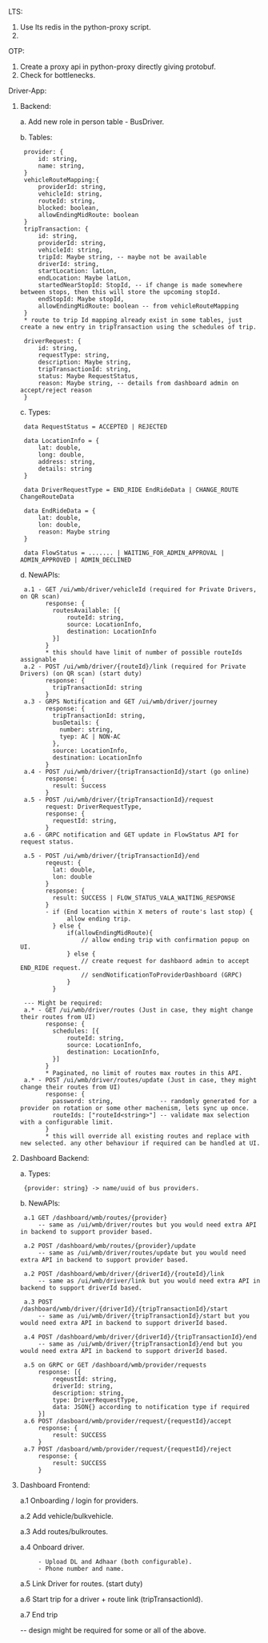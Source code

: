 LTS:
1. Use lts redis in the python-proxy script.
2. 


OTP:
1. Create a proxy api in python-proxy directly giving protobuf.
2. Check for bottlenecks.

Driver-App:
1. Backend:

    a. Add new role in person table - BusDriver.

    b. Tables:

        provider: {
            id: string,
            name: string,
        }
        vehicleRouteMapping:{
            providerId: string,
            vehicleId: string,
            routeId: string,
            blocked: boolean,
            allowEndingMidRoute: boolean
        }
        tripTransaction: {
            id: string,
            providerId: string,
            vehicleId: string,
            tripId: Maybe string, -- maybe not be available
            driverId: string,
            startLocation: latLon,
            endLocation: Maybe latLon,
            startedNearStopId: StopId, -- if change is made somewhere between stops, then this will store the upcoming stopId.
            endStopId: Maybe stopId,
            allowEndingMidRoute: boolean -- from vehicleRouteMapping
        }
        * route to trip Id mapping already exist in some tables, just create a new entry in tripTransaction using the schedules of trip.

        driverRequest: {
            id: string,
            requestType: string,
            description: Maybe string,
            tripTransactionId: string,
            status: Maybe RequestStatus,
            reason: Maybe string, -- details from dashboard admin on accept/reject reason
        }

    c. Types:

        data RequestStatus = ACCEPTED | REJECTED

        data LocationInfo = {
            lat: double,
            long: double,
            address: string,
            details: string
        }
        
        data DriverRequestType = END_RIDE EndRideData | CHANGE_ROUTE ChangeRouteData

        data EndRideData = {
            lat: double, 
            lon: double,
            reason: Maybe string
        }

        data FlowStatus = ....... | WAITING_FOR_ADMIN_APPROVAL | ADMIN_APPROVED | ADMIN_DECLINED

    d. NewAPIs:

        a.1 - GET /ui/wmb/driver/vehicleId (required for Private Drivers, on QR scan)
              response: {
                routesAvailable: [{
                    routeId: string,
                    source: LocationInfo,
                    destination: LocationInfo
                }]
              }
              * this should have limit of number of possible routeIds assignable
        a.2 - POST /ui/wmb/driver/{routeId}/link (required for Private Drivers) (on QR scan) (start duty)
              response: {
                tripTransactionId: string
              }
        a.3 - GRPS Notification and GET /ui/wmb/driver/journey
              response: {
                tripTransactionId: string,
                busDetails: {
                  number: string,
                  tyep: AC | NON-AC
                },
                source: LocationInfo,
                destination: LocationInfo
              }
        a.4 - POST /ui/wmb/driver/{tripTransactionId}/start (go online)
              response: {
                result: Success
              }
        a.5 - POST /ui/wmb/driver/{tripTransactionId}/request
              request: DriverRequestType,
              response: {
                requestId: string,
              }
        a.6 - GRPC notification and GET update in FlowStatus API for request status.

        a.5 - POST /ui/wmb/driver/{tripTransactionId}/end
              reqeust: {
                lat: double,
                lon: double
              }
              response: {
                result: SUCCESS | FLOW_STATUS_VALA_WAITING_RESPONSE
              }
              - if (End location within X meters of route's last stop) {
                    allow ending trip.
                } else {
                    if(allowEndingMidRoute){
                        // allow ending trip with confirmation popup on UI.
                    } else {
                        // create request for dashbaord admin to accept END_RIDE request.
                        // sendNotificationToProviderDashboard (GRPC)
                    }
                }
        
        --- Might be required:
        a.* - GET /ui/wmb/driver/routes (Just in case, they might change their routes from UI)
              response: {
                schedules: [{
                    routeId: string,
                    source: LocationInfo,
                    destination: LocationInfo,
                }]
              }
              * Paginated, no limit of routes max routes in this API.
        a.* - POST /ui/wmb/driver/routes/update (Just in case, they might change their routes from UI)
              response: {
                password: string,             -- randomly generated for a provider on rotation or some other machenism, lets sync up once.
                routeIds: ["routeId<string>"] -- validate max selection with a configurable limit.
              }
              * this will override all existing routes and replace with new selected. any other behaviour if required can be handled at UI.
3. Dashboard Backend:

    a. Types:

        {provider: string} -> name/uuid of bus providers.

    b. NewAPIs:

        a.1 GET /dashboard/wmb/routes/{provider}
            -- same as /ui/wmb/driver/routes but you would need extra API in backend to support provider based.

        a.2 POST /dashboard/wmb/routes/{provider}/update
            -- same as /ui/wmb/driver/routes/update but you would need extra API in backend to support provider based. 

        a.2 POST /dashboard/wmb/driver/{driverId}/{routeId}/link
            -- same as /ui/wmb/driver/link but you would need extra API in backend to support driverId based.

        a.3 POST /dashboard/wmb/driver/{driverId}/{tripTransactionId}/start
            -- same as /ui/wmb/driver/{tripTransactionId}/start but you would need extra API in backend to support driverId based.

        a.4 POST /dashboard/wmb/driver/{driverId}/{tripTransactionId}/end
            -- same as /ui/wmb/driver/{tripTransactionId}/end but you would need extra API in backend to support driverId based.

        a.5 on GRPC or GET /dashboard/wmb/provider/requests
            response: [{
                reqeustId: string,
                driverId: string,
                description: string,
                type: DriverRequestType,
                data: JSON{} according to notification type if required
            }]
        a.6 POST /dasboard/wmb/provider/request/{requestId}/accept
            response: {
                result: SUCCESS
            }
        a.7 POST /dasboard/wmb/provider/request/{requestId}/reject
            response: {
                result: SUCCESS
            }
      
4. Dashboard Frontend:

    a.1 Onboarding / login for providers.

    a.2 Add vehicle/bulkvehicle.

    a.3 Add routes/bulkroutes.

    a.4 Onboard driver.

            - Upload DL and Adhaar (both configurable).
            - Phone number and name.

    a.5 Link Driver for routes. (start duty)

    a.6 Start trip for a driver + route link (tripTransactionId).

    a.7 End trip 

    -- design might be required for some or all of the above.

